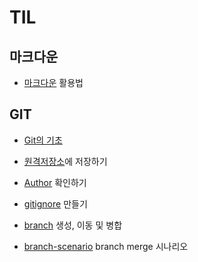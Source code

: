 # TIL

## 마크다운

* [마크다운](./MarkDown_활용법.md) 활용법

## GIT

* [Git의 기초](./git/01_git.md)

* [원격저장소](./git/02_remote.md)에 저장하기

* [Author](./git/00_author.md) 확인하기

* [gitignore](./git/03_gitignore.md) 만들기

* [branch](./git/05_branch.md) 생성, 이동 및 병합

* [branch-scenario](./git/06_branch-scenario.md) branch merge 시나리오

  